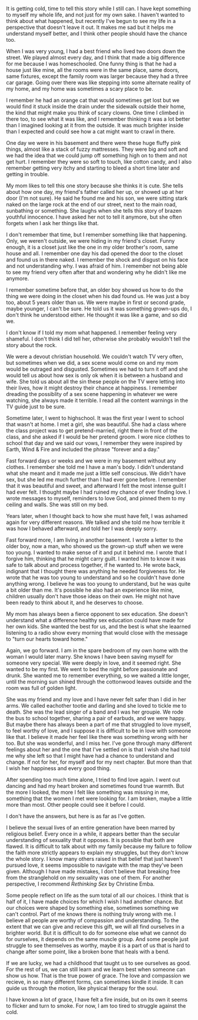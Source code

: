 It is getting cold, time to tell this story while I still can. I have kept something to myself my whole life, and not just for my own sake. I haven't wanted to think about what happened, but recently I've begun to see my life in a perspective that doesn't leave it out. It makes me sad but it helps me understand myself better, and I think other people should have the chance too.

When I was very young, I had a best friend who lived two doors down the street. We played almost every day, and I think that made a big difference for me because I was homeschooled. One funny thing is that he had a house just like mine, all the rooms were in the same place, same doors, same fixtures, except the family room was larger because they had a three car garage. Going over there was like stepping into some alternate reality of my home, and my home was sometimes a scary place to be.

I remember he had an orange cat that would sometimes get lost but we would find it stuck inside the drain under the sidewalk outside their home, the kind that might make you think of scary clowns. One time I climbed in there too, to see what it was like, and I remember thinking it was a lot better than I imagined looking at it from the outside. It was much brighter inside than I expected and could see how a cat might want to crawl in there.

One day we were in his basement and there were these huge fluffy pink things, almost like a stack of fuzzy mattresses. They were big and soft and we had the idea that we could jump off something high on to them and not get hurt. I remember they were so soft to touch, like cotton candy, and I also remember getting very itchy and starting to bleed a short time later and getting in trouble.

My mom likes to tell this one story because she thinks it is cute. She tells about how one day, my friend's father called her up, or showed up at her door (I'm not sure). He said he found me and his son, we were sitting stark naked on the large rock at the end of our street, next to the main road, sunbathing or something. She laughs when she tells this story of brazen youthful innocence. I have asked her not to tell it anymore, but she often forgets when I ask her things like that.

I don't remember that time, but I remember something like that happening. Only, we weren't outside, we were hiding in my friend's closet. Funny enough, it is a closet just like the one in my older brother's room, same house and all. I remember one day his dad opened the door to the closet and found us in there naked. I remember the shock and disgust on his face and not understanding why. I was afraid of him. I remember not being able to see my friend very often after that and wondering why he didn't like me anymore. 

I remember sometime before that, an older boy showed us how to do the thing we were doing in the closet when his dad found us. He was just a boy too, about 5 years older than us. We were maybe in first or second grade, maybe younger, I can't be sure. He told us it was something grown-ups do, I don't think he understood either. He thought it was like a game, and so did we. 

I don't know if I told my mom what happened. I remember feeling very shameful. I don't think I did tell her, otherwise she probably wouldn't tell the story about the rock.

We were a devout christian household. We couldn't watch TV very often, but sometimes when we did, a sex scene would come on and my mom would be outraged and disgusted. Sometimes we had to turn it off and she would tell us about how sex is only ok when it is between a husband and wife. She told us about all the sin these people on the TV were letting into their lives, how it might destroy their chance at happiness. I remember dreading the possiblity of a sex scene happening in whatever we were watching, she always made it terrible. I read all the content warnings in the TV guide just to be sure.

Sometime later, I went to highschool. It was the first year I went to school that wasn't at home. I met a girl, she was beautiful. She had a class where the class project was to get pretend-married, right there in front of the class, and she asked if I would be her pretend groom. I wore nice clothes to school that day and we said our vows, I remember they were inspired by Earth, Wind & Fire and included the phrase "forever and a day."

Fast forward days or weeks and we were in my basement without any clothes. I remember she told me I have a man's body. I didn't understand what she meant and it made me just a little self conscious. We didn't have sex, but she led me much further than I had ever gone before. I remember that it was beautiful and sweet, and afterward I felt the most intense guilt I had ever felt. I thought maybe I had ruined my chance of ever finding love. I wrote messages to myself, reminders to love God, and pinned them to my ceiling and walls. She was still on my bed. 

Years later, when I thought back to how she must have felt, I was ashamed again for very different reasons. We talked and she told me how terrible it was how I behaved afterward, and told her I was deeply sorry.

Fast forward more, I am living in another basement. I wrote a letter to the older boy, now a man, who showed us the grown-up stuff when we were too young. I wanted to make sense of it and put it behind me. I wrote that I forgive him, thinking that he might carry guilt. I wanted him to know it was safe to talk about and process together, if he wanted to. He wrote back, indignant that I thought there was anything he needed forgiveness for. He wrote that he was too young to understand and so he couldn't have done anything wrong. I believe he was too young to understand, but he was quite a bit older than me. It's possible he also had an experience like mine, children usually don't have those ideas on their own. He might not have been ready to think about it, and he deserves to choose. 

My mom has always been a fierce opponent to sex education. She doesn't understand what a difference healthy sex education could have made for her own kids. She wanted the best for us, and the best is what she leaarned listening to a radio show every morning that would close with the message to "turn our hearts toward home."

Again, we go forward. I am in the spare bedroom of my own home with the woman I would later marry. She knows I have been saving myself for someone very special. We were deeply in love, and it seemed right. She wanted to be my first. We went to bed the night before passionate and drunk. She wanted me to remember everything, so we waited a little longer, until the morning sun shined through the cottonwood leaves outside and the room was full of golden light.

She was my friend and my love and I have never felt safer than I did in her arms. We called eachother tootie and darling and she loved to tickle me to death. She was the lead singer of a band and I was her groupie. We rode the bus to school together, sharing a pair of earbuds, and we were happy. But maybe there has always been a part of me that struggled to love myself, to feel worthy of love, and I suppose it is difficult to be in love with someone like that. I believe it made her feel like there was something wrong with her too. But she was wonderful, and I miss her. I've gone through many different feelings about her and the one that I've settled on is that I wish she had told me why she left so that I might have had a chance to understand and change. If not for her, for myself and for my next chapter. But more than that I wish her happiness and every good thing.

After spending too much time alone, I tried to find love again. I went out dancing and had my heart broken and sometimes found true warmth. But the more I looked, the more I felt like something was missing in me, something that the women I met were looking for. I am broken, maybe a little more than most. Other people could see it before I could. 

I don't have the answers, but here is as far as I've gotten.

I believe the sexual lives of an entire generation have been marred by religious belief. Every once in a while, it appears better than the secular understanding of sexuality that it opposes. It is possible that both are flawed. It is difficult to talk about with my family because my failure to follow the faith more strictly appears to explain my struggles, but they don't know the whole story. I know many others raised in that belief that just haven't pursued love, it seems impossible to navigate with the map they've been given. Although I have made mistakes, I don't believe that breaking free from the stranglehold on my sexuality was one of them. For another perspective, I recommend *Rethinking Sex* by Christine Emba.

Some people reflect on life as the sum total of all our choices. I think that is half of it, I have made choices for which I wish I had another chance. But our choices were shaped by something else, sometimes something we can't control. Part of me knows there is nothing truly wrong with me. I believe all people are worthy of compassion and understanding. To the extent that we can give and recieve this gift, we will all find ourselves in a brighter world. But it is difficult to do for someone else what we cannot do for ourselves, it depends on the same muscle group. And some people just struggle to see themselves as worthy, maybe it is a part of us that is hard to change after some point, like a broken bone that heals with a bend. 

If we are lucky, we had a childhood that taught us to see ourselves as good. For the rest of us, we can still learn and we learn best when someone can show us how. That is the true power of grace. The love and compassion we recieve, in so many different forms, can sometimes kindle it inside. It can guide us through the motion, like physical therapy for the soul. 

I have known a lot of grace, I have felt a fire inside, but on its own it seems to flicker and turn to smoke. For now, I am too tired to struggle against the cold.
